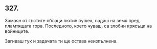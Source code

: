## 327.

Замаян от гъстите облаци лютив пушек, падаш на земя пред
пламтящата гора. Последното, което чуваш, са злобни крясъци на
войниците.

Загиваш тук и задачата ти ще остава неизпълнена.
